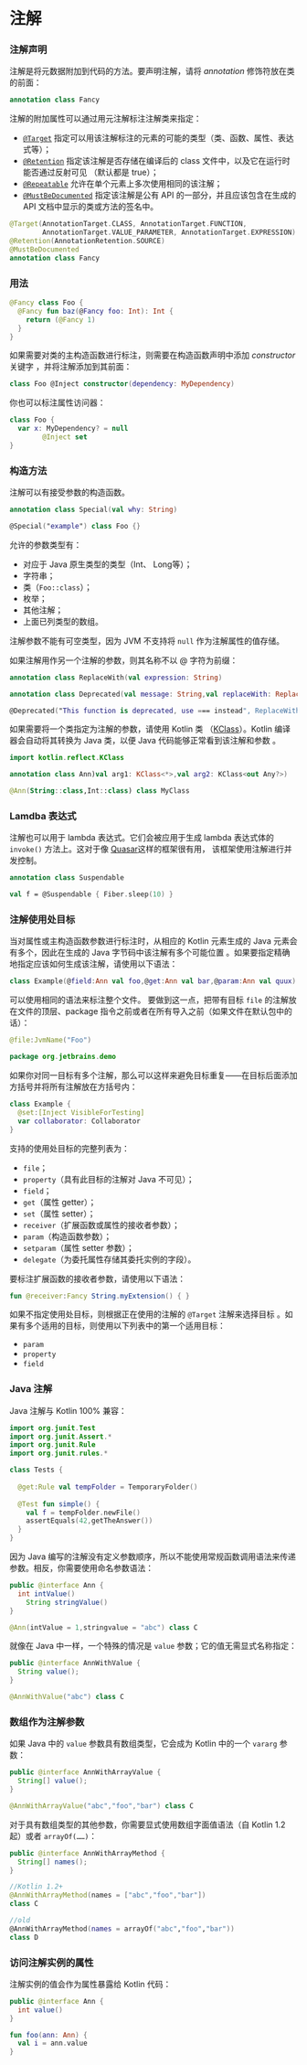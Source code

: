 # 注解



### 注解声明

注解是将元数据附加到代码的方法。要声明注解，请将 *annotation* 修饰符放在类的前面：

``` kotlin
annotation class Fancy
```

注解的附加属性可以通过用元注解标注注解类来指定：

* [`@Target`](https://kotlinlang.org/api/latest/jvm/stdlib/kotlin.annotation/-target/index.html) 指定可以用该注解标注的元素的可能的类型（类、函数、属性、表达式等）；
* [`@Retention`](https://kotlinlang.org/api/latest/jvm/stdlib/kotlin.annotation/-retention/index.html) 指定该注解是否存储在编译后的 class 文件中，以及它在运行时能否通过反射可见 （默认都是 true）；
* [`@Repeatable`](https://kotlinlang.org/api/latest/jvm/stdlib/kotlin.annotation/-repeatable/index.html) 允许在单个元素上多次使用相同的该注解；
* [`@MustBeDocumented`](https://kotlinlang.org/api/latest/jvm/stdlib/kotlin.annotation/-must-be-documented/index.html) 指定该注解是公有 API 的一部分，并且应该包含在生成的 API 文档中显示的类或方法的签名中。

``` kotlin
@Target(AnnotationTarget.CLASS, AnnotationTarget.FUNCTION,
        AnnotationTarget.VALUE_PARAMETER, AnnotationTarget.EXPRESSION)
@Retention(AnnotationRetention.SOURCE)
@MustBeDocumented
annotation class Fancy
```



### 用法

``` kotlin
@Fancy class Foo {
  @Fancy fun baz(@Fancy foo: Int): Int {
    return (@Fancy 1)
  }
}
```

如果需要对类的主构造函数进行标注，则需要在构造函数声明中添加 *constructor* 关键字 ，并将注解添加到其前面：

``` kotlin
class Foo @Inject constructor(dependency: MyDependency)
```

你也可以标注属性访问器：

``` kotlin
class Foo {
  var x: MyDependency? = null
  		@Inject set
}
```



### 构造方法

注解可以有接受参数的构造函数。

``` kotlin
annotation class Special(val why: String)

@Special("example") class Foo {}
```

允许的参数类型有：

* 对应于 Java 原生类型的类型（Int、 Long等）；
* 字符串；
* 类（`Foo::class`）；
* 枚举；
* 其他注解；
* 上面已列类型的数组。

注解参数不能有可空类型，因为 JVM 不支持将 `null` 作为注解属性的值存储。

如果注解用作另一个注解的参数，则其名称不以 @ 字符为前缀：

``` kotlin
annotation class ReplaceWith(val expression: String)

annotation class Deprecated(val message: String,val replaceWith: ReplaceWith = ReplaceWith(""))

@Deprecated("This function is deprecated, use === instead", ReplaceWith("this === other"))
```

如果需要将一个类指定为注解的参数，请使用 Kotlin 类 （[KClass](https://kotlinlang.org/api/latest/jvm/stdlib/kotlin.reflect/-k-class/index.html)）。Kotlin 编译器会自动将其转换为 Java 类，以便 Java 代码能够正常看到该注解和参数 。

``` kotlin
import kotlin.reflect.KClass

annotation class Ann)val arg1: KClass<*>,val arg2: KClass<out Any?>)

@Ann(String::class,Int::class) class MyClass
```



### Lamdba 表达式

注解也可以用于 lambda 表达式。它们会被应用于生成 lambda 表达式体的 `invoke()` 方法上。这对于像 [Quasar](http://www.paralleluniverse.co/quasar/)这样的框架很有用， 该框架使用注解进行并发控制。

``` kotlin
annotation class Suspendable

val f = @Suspendable { Fiber.sleep(10) }
```



### 注解使用处目标

当对属性或主构造函数参数进行标注时，从相应的 Kotlin 元素生成的 Java 元素会有多个，因此在生成的 Java 字节码中该注解有多个可能位置 。如果要指定精确地指定应该如何生成该注解，请使用以下语法：

``` kotlin
class Example(@field:Ann val foo,@get:Ann val bar,@param:Ann val quux)
```

可以使用相同的语法来标注整个文件。 要做到这一点，把带有目标 `file` 的注解放在文件的顶层、package 指令之前或者在所有导入之前（如果文件在默认包中的话）：

``` kotlin
@file:JvmName("Foo")

package org.jetbrains.demo
```

如果你对同一目标有多个注解，那么可以这样来避免目标重复——在目标后面添加方括号并将所有注解放在方括号内：

``` kotlin
class Example {
  @set:[Inject VisibleForTesting]
  var collaborator: Collaborator
}
```

支持的使用处目标的完整列表为：

* `file`；
* `property`（具有此目标的注解对 Java 不可见）；
* `field`；
* `get`（属性 getter）；
* `set`（属性 setter）；
* `receiver`（扩展函数或属性的接收者参数）；
* `param`（构造函数参数）；
* `setparam`（属性 setter 参数）；
* `delegate`（为委托属性存储其委托实例的字段）。

要标注扩展函数的接收者参数，请使用以下语法：

``` kotlin
fun @receiver:Fancy String.myExtension() { }
```

如果不指定使用处目标，则根据正在使用的注解的 `@Target` 注解来选择目标 。如果有多个适用的目标，则使用以下列表中的第一个适用目标：

* `param`
* `property`
* `field`



### Java 注解

Java 注解与 Kotlin 100% 兼容：

``` kotlin
import org.junit.Test
import org.junit.Assert.*
import org.junit.Rule
import org.junit.rules.*

class Tests {
  
  @get:Rule val tempFolder = TemporaryFolder()
  
  @Test fun simple() {
    val f = tempFolder.newFile()
    assertEquals(42,getTheAnswer())
  }
}
```

因为 Java 编写的注解没有定义参数顺序，所以不能使用常规函数调用语法来传递参数。相反，你需要使用命名参数语法：

``` java
public @interface Ann {
  int intValue()
    String stringValue()
}
```

``` kotlin
@Ann(intValue = 1,stringvalue = "abc") class C
```

就像在 Java 中一样，一个特殊的情况是 `value` 参数；它的值无需显式名称指定：

``` java
public @interface AnnWithValue {
  String value();
}
```

``` kotlin
@AnnWithValue("abc") class C
```



### 数组作为注解参数

如果 Java 中的 `value` 参数具有数组类型，它会成为 Kotlin 中的一个 `vararg` 参数：

``` java
public @interface AnnWithArrayValue {
  String[] value();
}
```

``` kotlin
@AnnWithArrayValue("abc","foo","bar") class C
```

对于具有数组类型的其他参数，你需要显式使用数组字面值语法（自 Kotlin 1.2 起）或者 `arrayOf(……)`：

``` java
public @interface AnnWithArrayMethod {
  String[] names();
}
```

``` kotlin
//Kotlin 1.2+
@AnnWithArrayMethod(names = ["abc","foo","bar"])
class C

//old
@AnnWithArrayMethod(names = arrayOf("abc","foo","bar"))
class D
```



### 访问注解实例的属性

注解实例的值会作为属性暴露给 Kotlin 代码：

``` java
public @interface Ann {
  int value()
}
```

``` kotlin
fun foo(ann: Ann) {
  val i = ann.value
}
```

